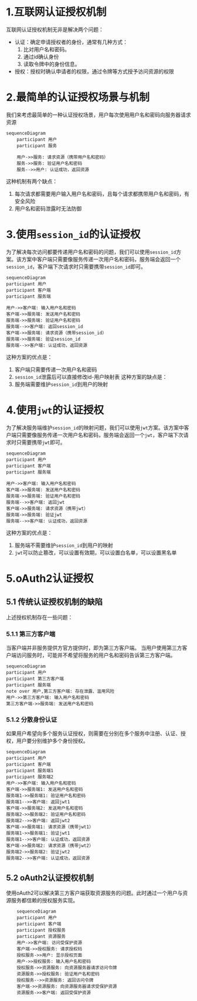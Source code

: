 # 1.互联网认证授权机制
互联网认证授权机制无非是解决两个问题：
- 认证：确定申请授权者的身份，通常有几种方式：
    1. 比对用户名和密码。
    2. 通过id确认身份
    3. 读取令牌中的身份信息。
- 授权：授权时确认申请者的权限，通过令牌等方式授予访问资源的权限

# 2.最简单的认证授权场景与机制
我们来考虑最简单的一种认证授权场景，用户每次使用用户名和密码向服务器请求资源
```mermaid
sequenceDiagram
    participant 用户
    participant 服务

    用户->>服务: 请求资源（携带用户名和密码）
    服务->>服务: 验证用户名和密码
    服务-->>用户: 认证成功，返回资源
```
这种机制有两个缺点：
1. 每次请求都需要用户输入用户名和密码，且每个请求都携带用户名和密码，有安全风险
2. 用户名和密码泄露时无法防御

# 3.使用`session_id`的认证授权
为了解决每次访问都要传递用户名和密码的问题，我们可以使用`session_id`方案。该方案中客户端只需要像服务传递一次用户名和密码，服务端会返回一个`session_id`，客户端下次请求时只需要携带`session_id`即可。
```mermaid
sequenceDiagram
participant 用户
participant 客户端
participant 服务端

用户->>客户端: 输入用户名和密码
客户端->>服务端: 发送用户名和密码
服务端->>服务端: 验证用户名和密码
服务端-->>客户端: 返回session_id
客户端->>服务端: 请求资源（携带session_id）
服务端->>服务端: 验证session_id
服务端-->>客户端: 认证成功，返回资源
```
这种方案的优点是：
1. 客户端只需要传递一次用户名和密码
2. `session_id`泄露后可以直接修改id-用户映射表
这种方案的缺点是：
1. 服务端需要维护`session_id`到用户的映射

# 4.使用`jwt`的认证授权
为了解决服务端维护`session_id`的映射问题，我们可以使用`jwt`方案。该方案中客户端只需要像服务传递一次用户名和密码，服务端会返回一个`jwt`，客户端下次请求时只需要携带`jwt`即可。
```mermaid
sequenceDiagram
participant 用户
participant 客户端
participant 服务端

用户->>客户端: 输入用户名和密码
客户端->>服务端: 发送用户名和密码
服务端->>服务端: 验证用户名和密码
服务端-->>客户端: 返回jwt
客户端->>服务端: 请求资源（携带jwt）
服务端->>服务端: 验证jwt
服务端-->>客户端: 认证成功，返回资源
```
这种方案的优点是：
1. 服务端不需要维护`session_id`到用户的映射
2. `jwt`可以防止篡改，可以设置有效期，可以设置白名单，可以设置黑名单


# 5.oAuth2认证授权

## 5.1 传统认证授权机制的缺陷
上述授权机制存在一些问题：
### 5.1.1 第三方客户端
当客户端并非服务提供方官方提供时，即为第三方客户端。
当用户使用第三方客户端访问服务时，可能并不希望将服务的用户名和密码告诉第三方客户端。
```mermaid
sequenceDiagram
participant 用户
participant 第三方客户端
participant 服务端
note over 用户,第三方客户端: 存在泄露、滥用风险
用户->>第三方客户端: 输入用户名和密码
第三方客户端->>服务端: 发送用户名和密码
```

### 5.1.2 分散身份认证
如果用户希望向多个服务认证授权，则需要在分别在多个服务中注册、认证、授权，用户要分别维护多个身份授权。
```mermaid
sequenceDiagram
participant 用户
participant 客户端
participant 服务端1
participant 服务端2
用户->>客户端: 输入用户名和密码
客户端->>服务端1: 发送用户名和密码
服务端1->>服务端1: 验证用户名和密码
服务端1-->>客户端: 返回jwt1
客户端->>服务端2: 发送用户名和密码
服务端2->>服务端2: 验证用户名和密码
服务端2-->>客户端: 返回jwt2
客户端->>服务端1: 请求资源（携带jwt1）
服务端1->>服务端1: 验证jwt1
服务端1-->>客户端: 认证成功，返回资源
客户端->>服务端2: 请求资源（携带jwt2）
服务端2->>服务端2: 验证jwt2
服务端2-->>客户端: 认证成功，返回资源
```


## 5.2 oAuth2认证授权机制
使用oAuth2可以解决第三方客户端获取资源服务的问题。此时通过一个用户与资源服务都信赖的授权服务实现。
```mermaid
    sequenceDiagram
    participant 用户
    participant 客户端
    participant 授权服务
    participant 资源服务
    用户->>客户端: 访问受保护资源
    客户端->>授权服务: 请求授权码
    授权服务->>用户: 显示授权页面
    用户->>授权服务: 输入用户名和密码
    授权服务->>资源服务: 向资源服务器请求访问令牌
    资源服务->>授权服务: 验证用户名和密码
    授权服务-->>资源服务: 返回访问令牌
    客户端->>资源服务: 向资源服务器请求受保护资源
    资源服务->>客户端: 返回受保护资源
```
